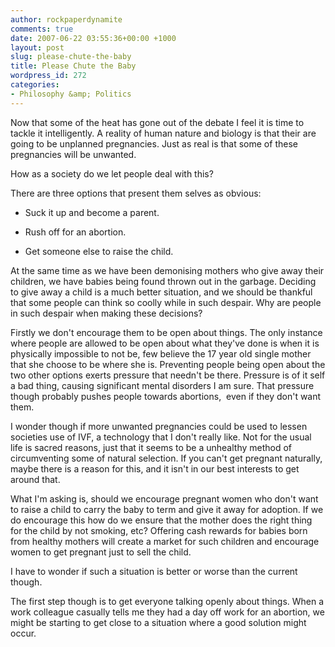 ```yaml
---
author: rockpaperdynamite
comments: true
date: 2007-06-22 03:55:36+00:00 +1000
layout: post
slug: please-chute-the-baby
title: Please Chute the Baby
wordpress_id: 272
categories:
- Philosophy &amp; Politics
---
```


Now that some of the heat has gone out of the debate I feel it is time to tackle it intelligently. A reality of human nature and biology is that their are going to be unplanned pregnancies. Just as real is that some of these pregnancies will be unwanted.

How as a society do we let people deal with this?

There are three options that present them selves as obvious:



	
  * Suck it up and become a parent.

	
  * Rush off for an abortion.

	
  * Get someone else to raise the child.


At the same time as we have been demonising mothers who give away their children, we have babies being found thrown out in the garbage. Deciding to give away a child is a much better situation, and we should be thankful that some people can think so coolly while in such despair. Why are people in such despair when making these decisions?<!-- more -->

Firstly we don't encourage them to be open about things. The only instance where people are allowed to be open about what they've done is when it is physically impossible to not be, few believe the 17 year old single mother that she choose to be where she is. Preventing people being open about the two other options exerts pressure that needn't be there. Pressure is of it self a bad thing, causing significant mental disorders I am sure. That pressure though probably pushes people towards abortions,  even if they don't want them.

I wonder though if more unwanted pregnancies could be used to lessen societies use of IVF, a technology that I don't really like. Not for the usual life is sacred reasons, just that it seems to be a unhealthy method of circumventing some of natural selection. If you can't get pregnant naturally, maybe there is a reason for this, and it isn't in our best interests to get around that.

What I'm asking is, should we encourage pregnant women who don't want to raise a child to carry the baby to term and give it away for adoption. If we do encourage this how do we ensure that the mother does the right thing for the child by not smoking, etc? Offering cash rewards for babies born from healthy mothers will create a market for such children and encourage women to get pregnant just to sell the child.

I have to wonder if such a situation is better or worse than the current though.

The first step though is to get everyone talking openly about things. When a work colleague casually tells me they had a day off work for an abortion, we might be starting to get close to a situation where a good solution might occur.
